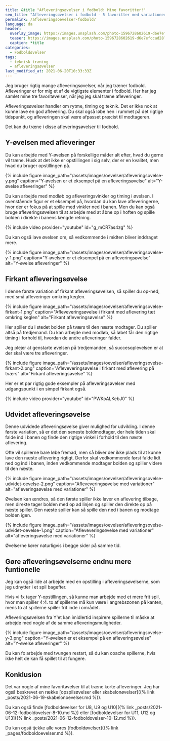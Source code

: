 ```yaml
---
title: &title "Afleveringsøvelser i fodbold: Mine favoritter!"
seo_title: "Afleveringsøvelser i fodbold - 5 favoritter med variationer!"
permalink: /afleveringsoevelser-fodbold/
language: da
header:
  overlay_image: https://images.unsplash.com/photo-1596728602619-d6e7efccad28?ixid=MnwxMjA3fDB8MHxwaG90by1wYWdlfHx8fGVufDB8fHx8&ixlib=rb-1.2.1&auto=format&fit=crop&w=1900&q=80
  teaser: https://images.unsplash.com/photo-1596728602619-d6e7efccad28?ixid=MnwxMjA3fDB8MHxwaG90by1wYWdlfHx8fGVufDB8fHx8&ixlib=rb-1.2.1&auto=format&fit=crop&w=400&q=80
  caption: *title
categories:
  - Fodboldøvelser
tags:
  - teknisk træning
  - afleveringsøvelser
last_modified_at: 2021-06-20T10:33:33Z
---
```


Jeg bruger rigtig mange afleveringsøvelser, når jeg træner fodbold. Afleveringer er for mig et af de vigtigste elementer i fodbold. Her har jeg samlet mine tre favoritøvelser, når jeg jeg skal træne afleveringer.

Afleveringsøvelser handler om rytme, timing og teknik. Det er ikke nok at kunne lave en god aflevering. Du skal også løbe hen i rummet på det rigtige tidspunkt, og afleveringen skal være afpasset præcist til modtageren.

Det kan du træne i disse afleveringsøvelser til fodbold.

## Y-øvelsen med afleveringer

Du kan arbejde med Y-øvelsen på forskellige måder alt efter, hvad du gerne vil træne. Husk at det ikke er opstillingen i sig selv, der er en kvalitet, men hvad du bruger opstillingen på.

{% include figure image_path="/assets/images/oevelser/afleveringsovelse-y.png" caption="Y-øvelsen er et eksempel på en afleveringsøvelse" alt="Y-øvelse afleveringer" %}

Du kan arbejde med modløb og afleveringsvinkler og timing i øvelsen. I ovenstående figur er et eksempel på, hvordan du kan lave afleveringerne, hvor der er fokus på at spille med vinkler ned i banen. Men du kan også bruge afleveringsøvelsen til at arbejde med at åbne op i hoften og spille bolden i direkte i banens længde retning.

{% include video provider="youtube" id="g_mCR7as4zg" %}

Du kan også lave øvelsen om, så vedkommende i midten bliver inddraget mere.

{% include figure image_path="/assets/images/oevelser/afleveringsovelse-y-1.png" caption="Y-øvelsen er et eksempel på en afleveringsøvelse" alt="Y-øvelse afleveringer" %}

## Firkant afleveringsøvelse

I denne første variation af firkant afleveringsøvelsen, så spiller du op-ned, med små afleveringer omkring keglen.

{% include figure image_path="/assets/images/oevelser/afleveringsovelse-firkant-1.png" caption="Afleveveringsøvelse i firkant med aflevering tæt omkring keglen" alt="Firkant afleveringsøvelse" %}

Her spiller du i stedet bolden på tværs til den næste modtager. Du spiller altså på tredjemand. Du kan arbejde med modløb, så løbet får den rigtige timing i forhold til, hvordan de andre afleveringer falder.

Jeg plejer at genstarte øvelsen på tredjemanden, så succesoplevelsen er at der skal være tre afleveringer.

{% include figure image_path="/assets/images/oevelser/afleveringsovelse-firkant-2.png" caption="Afleveveringsøvelse i firkant med aflevering på tværs" alt="Firkant afleveringsøvelse" %}

Her er et par rigtig gode eksempler på afleveringsøvelser med udgangspunkt i en simpel firkant også.

{% include video provider="youtube" id="PWKoALKebJ0" %}

## Udvidet afleveringsøvelse

Denne udvidede afleveringsøvelse giver mulighed for udvikling. I denne første variation, så er det den seneste boldmodtager, der hele tiden skal falde ind i banen og finde den rigtige vinkel i forhold til den næste aflevering.

Ofte vil spillerne bare løbe fremad, men så bliver der ikke plads til at kunne lave den næste aflevering rigtigt. Derfor skal vedkommende først falde lidt ned og ind i banen, inden vedkommende modtager bolden og spiller videre til den næste.

{% include figure image_path="/assets/images/oevelser/afleveringsovelse-udvidet-oevelse-2.png" caption="Afleveveringsøvelse med variationer" alt="afleveringsøvelse med variationer" %}

Øvelsen kan ændres, så den første spiller ikke laver en aflevering tilbage, men direkte tager bolden med op ad linjen og spiller den direkte op på næste spiller. Den næste spiller kan så spille den ned i banen og modtage bolden igen.

{% include figure image_path="/assets/images/oevelser/afleveringsovelse-udvidet-oevelse-1.png" caption="Afleveveringsøvelse med variationer" alt="afleveringsøvelse med variationer" %}

Øvelserne kører naturligvis i begge sider på samme tid.

## Gøre afleveringsøvelserne endnu mere funtionelle

Jeg kan også lide at arbejde med en opstilling i afleveringsøvelserne, som jeg udnytter i et spil bagefter.

Hvis vi fx tager Y-opstillingen, så kunne man arbejde med et mere frit spil, hvor man spiller 4:4. to af spillerne må kun være i angrebszonen på kanten, mens to af spillerne spiller frit inde i området.

Afleveringsøvelsen fra Y'et kan imidlertid inspirere spillerne til måske at arbejde med nogle af de samme afleveringsmuligheder.

{% include figure image_path="/assets/images/oevelser/afleveringsovelse-y-3.png" caption="Y-øvelsen er et eksempel på en afleveringsøvelse" alt="Y-øvelse afleveringer" %}

Du kan fx arbejde med tvungen restart, så du kan coache spillerne, hvis ikke helt de kan få spillet til at fungere.

## Konklusion

Det var nogle af mine favoritøvelser til at træne korte afleveringer. Jeg har også beskrevet en række [opspilsøvelser eller skabelonøvelser]({% link _posts/2021-06-19-skabelonoevelser.md %}).

Du kan også finde [fodboldøvelser for U8, U9 og U10]({% link _posts/2021-06-12-fodboldovelser-8-10.md %}) eller [fodboldøvelser for U11, U12 og U13]({% link _posts/2021-06-12-fodboldovelser-10-12.md %}).

Du kan også tjekke alle vores [fodboldøvelser]({% link _pages/fodboldoevelser.md %}).
